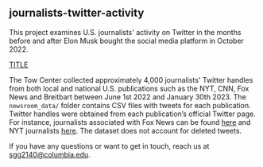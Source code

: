 ## journalists-twitter-activity

This project examines U.S. journalists' activity on Twitter in the months before and after Elon Musk bought the social media platform in October 2022. 

[TITLE](link-to-article)

The Tow Center collected approximately 4,000 journalists' Twitter handles from both local and national U.S. publications such as the NYT, CNN, Fox News and Breitbart between June 1st 2022 and January 30th 2023. The `newsroom_data/` folder contains CSV files with tweets for each publication. Twitter handles were obtained from each publication’s official Twitter page. For instance, journalists associated with Fox News can be found [here](https://twitter.com/i/lists/124314/members) and NYT journalists [here](https://twitter.com/i/lists/54340435/members). The dataset does not account for deleted tweets. 

If you have any questions or want to get in touch, reach us at [sgg2140@columbia.edu](mailto:sgg2140@columbia.edu).
